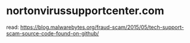 # nortonvirussupportcenter.com

read: https://blog.malwarebytes.org/fraud-scam/2015/05/tech-support-scam-source-code-found-on-github/
